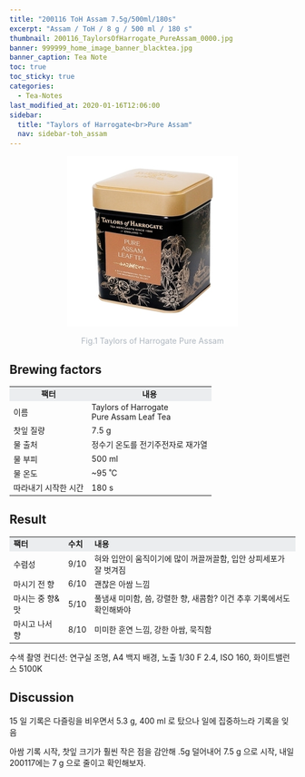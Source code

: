 ```yaml
---
title: "200116 ToH Assam 7.5g/500ml/180s"
excerpt: "Assam / ToH / 8 g / 500 ml / 180 s"
thumbnail: 200116_TaylorsOfHarrogate_PureAssam_0000.jpg
banner: 999999_home_image_banner_blacktea.jpg
banner_caption: Tea Note
toc: true
toc_sticky: true
categories:
  - Tea-Notes
last_modified_at: 2020-01-16T12:06:00
sidebar:
  title: "Taylors of Harrogate<br>Pure Assam"
  nav: sidebar-toh_assam
---
```


<div align="center">
  <img src="/assets/images/200116_TaylorsOfHarrogate_PureAssam_0000.jpg" width="300px">
  <p style="color:#aeb6bf;" style="font-size:16px;">Fig.1 Taylors of Harrogate Pure Assam</p>
</div>

## Brewing factors

<div align="center">
  <table align = "center" >
      <tr bgcolor="#ebedef" align ="center">
      <td><b>팩터</b></td>
      <td><b>내용</b></td>
      </tr>
      <tr>
      <td>이름</td>
      <td>Taylors of Harrogate<br>Pure Assam Leaf Tea</td>
      </tr>
      <tr>
      <td>찻잎 질량</td>
      <td>7.5 g</td>
      </tr>
      <tr>
    <td>물 출처</td>
      <td>정수기 온도를 전기주전자로 재가열</td>
      </tr>
      <tr>
    <td>물 부피</td>
      <td>500 ml</td>
      </tr>
      <tr>
    <td>물 온도</td>
      <td>~95 ˚C</td>
      </tr>
      <tr>
    <td>따라내기 시작한 시간</td>
      <td>180 s</td>
      </tr>
  </table>
</div>

## Result

<div align="center">
  <table align = "center" >
      <tr bgcolor="#ebedef" style="white-space:nowrap">
      <td><b>팩터</b></td>
    <td><b>수치</b></td>
      <td><b>내용</b></td>
      </tr>
      <tr>
      <td>수렴성</td>
      <td>9/10</td>
    <td>혀와 입안이 움직이기에 많이 꺼끌꺼끌함, 입안 상피세포가 잘 벗겨짐</td>
      </tr>
      <tr>
      <td>마시기 전 향</td>
      <td>6/10</td>
    <td>괜찮은 아쌈 느낌</td>
      </tr>
      <tr>
      <td>마시는 중 향&맛</td>
      <td>5/10</td>
    <td>풀냄새 미미함, 씀, 강렬한 향, 새콤함? 이건 추후 기록에서도 확인해봐야</td>
      </tr>
      <tr>
      <td>마시고 나서 향</td>
      <td>8/10</td>
    <td>미미한 훈연 느낌, 강한 아쌈, 묵직함</td>
      </tr>
  </table>
</div>

​수색 촬영 컨디션: 연구실 조명, A4 백지 배경, 노출 1/30 F 2.4, ISO 160, 화이트밸런스 5100K

## Discussion

15 일 기록은 다즐링을 비우면서 5.3 g, 400 ml 로 탔으나 일에 집중하느라 기록을 잊음


아쌈 기록 시작, 찻잎 크기가 훨씬 작은 점을 감안해 .5g 덜어내어 7.5 g 으로 시작, 내일 200117에는 7 g 으로 줄이고 확인해보자.
